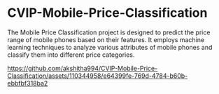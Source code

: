 # CVIP-Mobile-Price-Classification
The Mobile Price Classification project is designed to predict the price range of mobile phones based on their features. It employs machine learning techniques to analyze various attributes of mobile phones and classify them into different price categories.


https://github.com/akshitha994/CVIP-Mobile-Price-Classification/assets/110344958/e64399fe-769d-4784-b60b-ebbfbf318ba2

